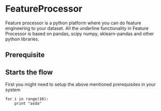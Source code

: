 # FeatureProcessor

Feature processor is a python platform where you can do feature engineering to your dataset. All the underline
functionality in Feature Processor is based on pandas, scipy numpy, sklearn-pandas and other python libraries.

## Prerequisite

## Starts the flow

First you might need to setup the above mentioned prerequisites in your system

```
for i in range(10):
    print "asda"
```
